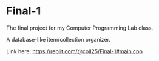 # Final-1

The final project for my Computer Programming Lab class.

A database-like item/collection organizer.

Link here:
https://replit.com/@coll25/Final-1#main.cpp
